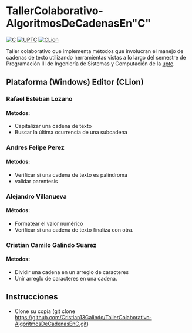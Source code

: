 # TallerColaborativo-AlgoritmosDeCadenasEn"C"

[![C](https://img.shields.io/badge/C-11-green)](#)
[![UPTC](https://img.shields.io/badge/UPTC-Programacion%20III-red)](#)
[![CLion](https://img.shields.io/badge/CLion-2024.2.0.1-blue)](#)

Taller colaborativo que implementa métodos que involucran el manejo de cadenas de texto utilizando herramientas vistas a lo largo del semestre de Programación III de Ingeniería de Sistemas y Computación de la [uptc](http://www.uptc.edu.co).

## Plataforma (Windows) Editor (CLion)

### Rafael Esteban Lozano
#### Metodos: 
- Capitalizar una cadena de texto 
- Buscar la última ocurrencia de una subcadena

### Andres Felipe Perez 
#### Metodos: 
- Verificar si una cadena de texto es palindroma 
- validar parentesis

### Alejandro Villanueva
#### Métodos: 
- Formatear el valor numérico 
- Verificar si una cadena de texto finaliza con otra.

### Cristian Camilo Galindo Suarez 
#### Metodos: 
- Dividir una cadena en un arreglo de caracteres 
- Unir arreglo de caracteres en una cadena.

## Instrucciones

- Clone su copia (git clone https://github.com/Cristian13Galindo/TallerColaborativo-AlgoritmosDeCadenasEnC.git)
